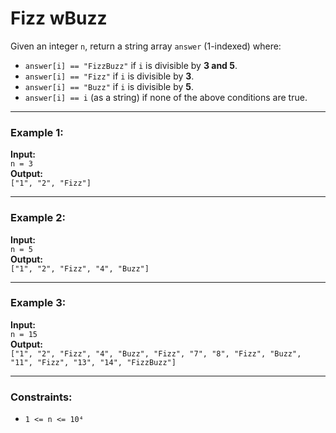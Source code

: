 # Fizz wBuzz

Given an integer `n`, return a string array `answer` (1-indexed) where:

- `answer[i] == "FizzBuzz"` if `i` is divisible by **3 and 5**.
- `answer[i] == "Fizz"` if `i` is divisible by **3**.
- `answer[i] == "Buzz"` if `i` is divisible by **5**.
- `answer[i] == i` (as a string) if none of the above conditions are true.

---

### Example 1:

**Input:**  
`n = 3`  
**Output:**  
`["1", "2", "Fizz"]`

---

### Example 2:

**Input:**  
`n = 5`  
**Output:**  
`["1", "2", "Fizz", "4", "Buzz"]`

---

### Example 3:

**Input:**  
`n = 15`  
**Output:**  
`["1", "2", "Fizz", "4", "Buzz", "Fizz", "7", "8", "Fizz", "Buzz", "11", "Fizz", "13", "14", "FizzBuzz"]`

---

### Constraints:

- `1 <= n <= 10⁴`